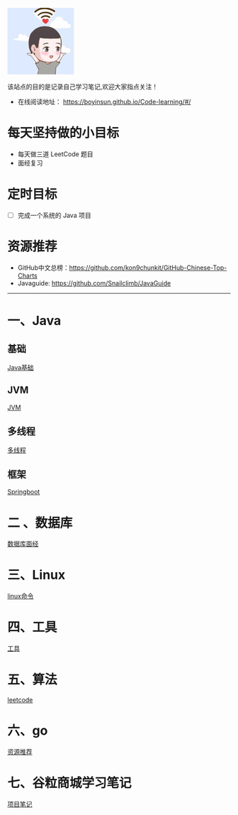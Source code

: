 ![logo](images/logo.jpg)                                                                                   

该站点的目的是记录自己学习笔记,欢迎大家指点关注！

* 在线阅读地址： https://boyinsun.github.io/Code-learning/#/

  

# 每天坚持做的小目标

* 每天做三道 LeetCode 题目
* 面经复习

# 定时目标

- [ ] 完成一个系统的 Java 项目

# 资源推荐

* GitHub中文总榜：https://github.com/kon9chunkit/GitHub-Chinese-Top-Charts
* Javaguide: https://github.com/Snailclimb/JavaGuide

---



# **一、Java**

## 基础

[Java基础](Java/Java基础.md)

## JVM

[JVM](Java/JVM.md)

## 多线程

[多线程](Java/多线程.md)

## 框架

[Springboot](Java/spring.md)

# **二 、数据库**

[数据库面经](数据库/数据库.md)

# **三、Linux**

[linux命令](Linux/linux.md)

# **四、工具**

[工具](tools/tools.md)

# **五、算法**

[leetcode](算法/leetcode.md)

# **六、go**

[资源推荐](go/资源推荐.md)

# **七、谷粒商城学习笔记**

[项目笔记](gulimail/guli.md)

